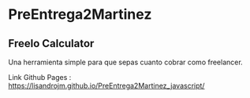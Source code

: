 # PreEntrega2Martinez

## Freelo Calculator

Una herramienta simple para que sepas cuanto cobrar como freelancer.

Link Github Pages :
https://lisandrojm.github.io/PreEntrega2Martinez_javascript/
